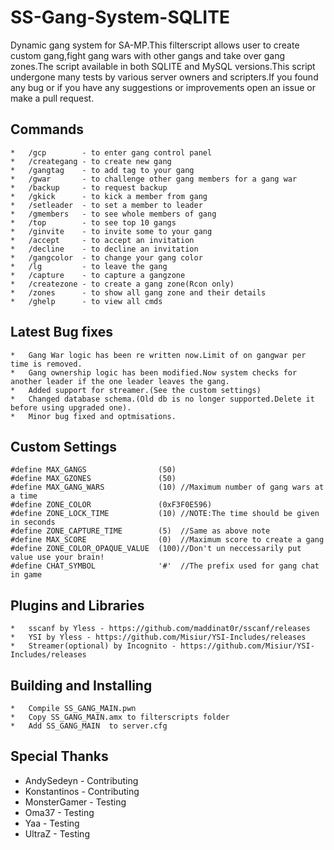 # SS-Gang-System-SQLITE

Dynamic gang system for SA-MP.This filterscript allows user to create custom gang,fight gang wars with other gangs and take over gang zones.The script available in both SQLITE and MySQL versions.This script undergone many tests by various server owners and scripters.If you found any bug or if you have any suggestions or improvements open an issue or make a pull request.

## Commands

```
*   /gcp        - to enter gang control panel
*   /creategang - to create new gang
*   /gangtag    - to add tag to your gang
*   /gwar       - to challenge other gang members for a gang war
*   /backup     - to request backup
*   /gkick      - to kick a member from gang
*   /setleader  - to set a member to leader
*   /gmembers   - to see whole members of gang
*   /top        - to see top 10 gangs
*   /ginvite    - to invite some to your gang
*   /accept     - to accept an invitation
*   /decline    - to decline an invitation
*   /gangcolor  - to change your gang color
*   /lg         - to leave the gang
*   /capture    - to capture a gangzone
*   /createzone - to create a gang zone(Rcon only)
*   /zones      - to show all gang zone and their details
*   /ghelp      - to view all cmds
```
## Latest Bug fixes
```
*	Gang War logic has been re written now.Limit of on gangwar per time is removed.
*	Gang ownership logic has been modified.Now system checks for another leader if the one leader leaves the gang.
*	Added support for streamer.(See the custom settings)
*	Changed database schema.(Old db is no longer supported.Delete it before using upgraded one).
*	Minor bug fixed and optmisations.
```
## Custom Settings

```
#define MAX_GANGS                (50)
#define MAX_GZONES               (50)
#define MAX_GANG_WARS            (10) //Maximum number of gang wars at a time
#define ZONE_COLOR               (0xF3F0E596)
#define ZONE_LOCK_TIME           (10) //NOTE:The time should be given in seconds
#define ZONE_CAPTURE_TIME        (5)  //Same as above note
#define MAX_SCORE                (0)  //Maximum score to create a gang
#define ZONE_COLOR_OPAQUE_VALUE  (100)//Don't un neccessarily put value use your brain!
#define CHAT_SYMBOL              '#'  //The prefix used for gang chat in game

```
## Plugins and Libraries
```
*	sscanf by Yless - https://github.com/maddinat0r/sscanf/releases
*	YSI by Yless - https://github.com/Misiur/YSI-Includes/releases
*	Streamer(optional) by Incognito - https://github.com/Misiur/YSI-Includes/releases
```

## Building and Installing
```
*	Compile SS_GANG_MAIN.pwn
*	Copy SS_GANG_MAIN.amx to filterscripts folder
* 	Add SS_GANG_MAIN  to server.cfg
```

## Special Thanks
*	AndySedeyn 	 - Contributing
*	Konstantinos - Contributing
*	MonsterGamer - Testing
*	Oma37		 - Testing
*	Yaa			 - Testing	
*	UltraZ		 - Testing




